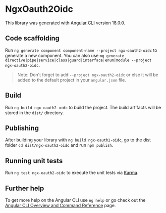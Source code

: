 # NgxOauth2Oidc

This library was generated with [Angular CLI](https://github.com/angular/angular-cli) version 18.0.0.

## Code scaffolding

Run `ng generate component component-name --project ngx-oauth2-oidc` to generate a new component. You can also use `ng generate directive|pipe|service|class|guard|interface|enum|module --project ngx-oauth2-oidc`.
> Note: Don't forget to add `--project ngx-oauth2-oidc` or else it will be added to the default project in your `angular.json` file. 

## Build

Run `ng build ngx-oauth2-oidc` to build the project. The build artifacts will be stored in the `dist/` directory.

## Publishing

After building your library with `ng build ngx-oauth2-oidc`, go to the dist folder `cd dist/ngx-oauth2-oidc` and run `npm publish`.

## Running unit tests

Run `ng test ngx-oauth2-oidc` to execute the unit tests via [Karma](https://karma-runner.github.io).

## Further help

To get more help on the Angular CLI use `ng help` or go check out the [Angular CLI Overview and Command Reference](https://angular.dev/tools/cli) page.
